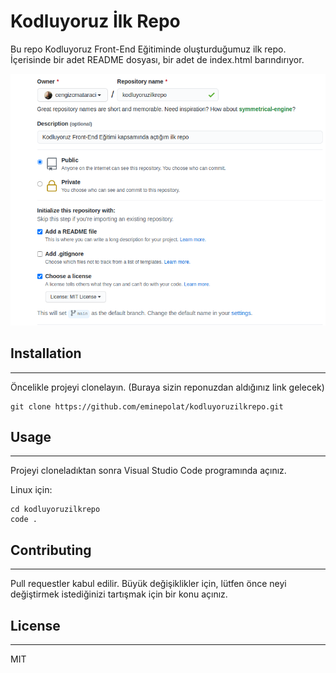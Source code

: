 # Kodluyoruz İlk Repo

Bu repo Kodluyoruz Front-End Eğitiminde oluşturduğumuz ilk repo. İçerisinde bir adet README dosyası, bir adet de index.html barındırıyor.

![resim](https://github.com/Kodluyoruz/taskforce/raw/main/git/odev1/figures/github.png)


## Installation
***
Öncelikle projeyi clonelayın. (Buraya sizin reponuzdan aldığınız link gelecek)

```
git clone https://github.com/eminepolat/kodluyoruzilkrepo.git 
```

## Usage
***
Projeyi cloneladıktan sonra Visual Studio Code programında açınız.

Linux için:

```
cd kodluyoruzilkrepo
code .
```

## Contributing
***
Pull requestler kabul edilir. Büyük değişiklikler için, lütfen önce neyi değiştirmek istediğinizi tartışmak için bir konu açınız.

## License
***
MIT
